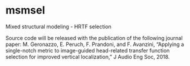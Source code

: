 # msmsel
Mixed structural modeling - HRTF selection 

Source code will be released with the publication of the following journal paper:
M. Geronazzo, E. Peruch, F. Prandoni, and F. Avanzini, “Applying a single-notch metric to image-guided head-related transfer function selection for improved vertical localization,” J Audio Eng Soc, 2018.
